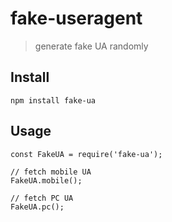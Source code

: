 # fake-useragent
> generate fake UA randomly

## Install
`npm install fake-ua` 

## Usage
```
const FakeUA = require('fake-ua');

// fetch mobile UA
FakeUA.mobile();

// fetch PC UA
FakeUA.pc();
```
